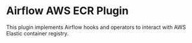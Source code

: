# Airflow AWS ECR Plugin

This plugin implements Airflow hooks and operators to interact with AWS Elastic container registry.

